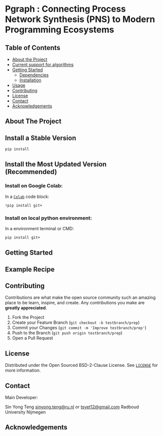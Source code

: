 # Pgraph : Connecting Process Network Synthesis (PNS) to Modern Programming Ecosystems


<!-- TABLE OF CONTENTS -->
## Table of Contents

* [About the Project](#about-the-project)
* [Current support for algorithms](#current-support-for-algorithms)
* [Getting Started](#getting-started)
  * [Dependencies](#dependencies)
  * [Installation](#installation)
* [Usage](#usage)
* [Contributing](#contributing)
* [License](#license)
* [Contact](#contact)
* [Acknowledgements](#acknowledgements)


<!-- ABOUT THE PROJECT -->
## About The Project


## Install a Stable Version
```bat
pip install 
```
## Install the Most Updated Version (Recommended)
### Install on Google Colab:
In a [`Colab`](https://colab.research.google.com) code block:
```bat
!pip install git+
```
### Install on local python environment:
In a environment terminal or CMD:
```bat
pip install git+
```


<!-- GETTING STARTED -->
## Getting Started




<!-- USAGE EXAMPLES -->
## Example Recipe


<!-- CONTRIBUTING -->
## Contributing

Contributions are what make the open source community such an amazing place to be learn, inspire, and create. Any contributions you make are **greatly appreciated**.

1. Fork the Project
2. Create your Feature Branch (`git checkout -b testbranch/prep`)
3. Commit your Changes (`git commit -m 'Improve testbranch/prep'`)
4. Push to the Branch (`git push origin testbranch/prep`)
5. Open a Pull Request


<!-- LICENSE -->
## License

Distributed under the Open Sourced BSD-2-Clause License. See [`LICENSE`](https://github.com/tsyet12/Chemsy/blob/main/LICENSE) for more information.



<!-- CONTACT -->
## Contact
Main Developer:

Sin Yong Teng sinyong.teng@ru.nl or tsyet12@gmail.com
Radboud University Nijmegen

<!-- ACKNOWLEDGEMENTS -->
## Acknowledgements
